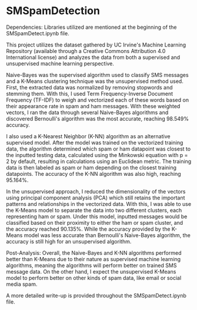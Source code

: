 # SMSpamDetection

Dependencies: Libraries utilized are mentioned at the beginning of the SMSpamDetect.ipynb file.

This project utilizes the dataset gathered by UC Irvine's Machine Learning Repository (available through a Creative Commons Attribution 4.0 International license) and analyzes the data from both a supervised and unsupervised machine learning perspective. 

Naive-Bayes was the supervised algorithm used to classify SMS messages and a K-Means clustering technique was the unsupervised method used. First, the extracted data was normalized by removing stopwords and stemming them. With this, I used Term Frequency-Inverse Document Frequency (TF-IDF) to weigh and vectorized each of these words based on their appearance rate in spam and ham messages. With these weighted vectors, I ran the data through several Naive-Bayes algorithms and discovered Bernoulli's algorithm was the most accurate, reaching 98.549% accuracy. 

I also used a K-Nearest Neighbor (K-NN) algorithm as an alternative supervised model. After the model was trained on the vectorized training data, the algorithm determined which spam or ham datapoint was closest to the inputted testing data, calculated using the Minkowski equation with p = 2 by default, resulting in calculations using an Euclidean metric. The training data is then labeled as spam or ham depending on the closest training datapoints. The accuracy of the K-NN algorithm was also high, reaching 95.164%. 

In the unsupervised approach, I reduced the dimensionality of the vectors using principal component analysis (PCA) which still retains the important patterns and relationships in the vectorized data. With this, I was able to use the K-Means model to separate the data into two different clusters, each representing ham or spam. Under this model, inputted messages would be classified based on their proximity to either the ham or spam cluster, and the accuracy reached 90.135%. While the accuracy provided by the K-Means model was less accurate than Bernoulli's Naive-Bayes algorithm, the accuracy is still high for an unsupervised algorithm.

Post-Analysis: Overall, the Naive-Bayes and K-NN algorithms performed better than K-Means due to their nature as supervised machine learning algorithms, meaning the algorithms will perform better on trained SMS message data. On the other hand, I expect the unsupervised K-Means model to perform better on other kinds of spam data, like email or social media spam. 

A more detailed write-up is provided throughout the SMSpamDetect.ipynb file.
